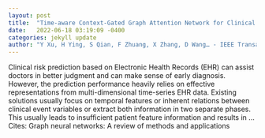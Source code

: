 ```yaml
---
layout: post
title:  "Time-aware Context-Gated Graph Attention Network for Clinical Risk Prediction"
date:   2022-06-18 03:19:09 -0400
categories: jekyll update
author: "Y Xu, H Ying, S Qian, F Zhuang, X Zhang, D Wang… - IEEE Transactions on …, 2022"
---
```

Clinical risk prediction based on Electronic Health Records (EHR) can assist doctors in better judgment and can make sense of early diagnosis. However, the prediction performance heavily relies on effective representations from multi-dimensional time-series EHR data. Existing solutions usually focus on temporal features or inherent relations between clinical event variables or extract both information in two separate phases. This usually leads to insufficient patient feature information and results in …
Cites: ‪Graph neural networks: A review of methods and applications‬  